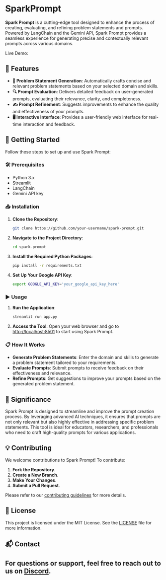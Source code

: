 # SparkPrompt

**Spark Prompt** is a cutting-edge tool designed to enhance the process of creating, evaluating, and refining problem statements and prompts. Powered by LangChain and the Gemini API, Spark Prompt provides a seamless experience for generating precise and contextually relevant prompts across various domains.

Live Demo: 

## 🌟 Features

- **📝 Problem Statement Generation**: Automatically crafts concise and relevant problem statements based on your selected domain and skills.
- **🔍 Prompt Evaluation**: Delivers detailed feedback on user-generated prompts, evaluating their relevance, clarity, and completeness.
- **✍️ Prompt Refinement**: Suggests improvements to enhance the quality and effectiveness of your prompts.
- **🖥️ Interactive Interface**: Provides a user-friendly web interface for real-time interaction and feedback.

## 🚀 Getting Started

Follow these steps to set up and use Spark Prompt:

### 🛠️ Prerequisites

- Python 3.x
- Streamlit
- LangChain
- Gemini API key

### 📥 Installation

1. **Clone the Repository**:

   ```bash
   git clone https://github.com/your-username/spark-prompt.git
   ```

2. **Navigate to the Project Directory**:

   ```bash
   cd spark-prompt
   ```

3. **Install the Required Python Packages**:

   ```bash
   pip install -r requirements.txt
   ```

4. **Set Up Your Google API Key**:

   ```bash
   export GOOGLE_API_KEY='your_google_api_key_here'
   ```

### ▶️ Usage

1. **Run the Application**:

   ```bash
   streamlit run app.py
   ```

2. **Access the Tool**: Open your web browser and go to [http://localhost:8501](http://localhost:8501) to start using Spark Prompt.

### 📋 How It Works

- **Generate Problem Statements**: Enter the domain and skills to generate a problem statement tailored to your requirements.
- **Evaluate Prompts**: Submit prompts to receive feedback on their effectiveness and relevance.
- **Refine Prompts**: Get suggestions to improve your prompts based on the generated problem statement.

## 🎯 Significance

Spark Prompt is designed to streamline and improve the prompt creation process. By leveraging advanced AI techniques, it ensures that prompts are not only relevant but also highly effective in addressing specific problem statements. This tool is ideal for educators, researchers, and professionals who need to craft high-quality prompts for various applications.

## 💡 Contributing

We welcome contributions to Spark Prompt! To contribute:

1. **Fork the Repository**.
2. **Create a New Branch**.
3. **Make Your Changes**.
4. **Submit a Pull Request**.

Please refer to our [contributing guidelines](CONTRIBUTING.md) for more details.

## 📝 License

This project is licensed under the MIT License. See the [LICENSE](LICENSE) file for more information.

## 📬 Contact

For questions or support, feel free to reach out to us on [Discord](https://discord.gg/HKscyfKb).
---
